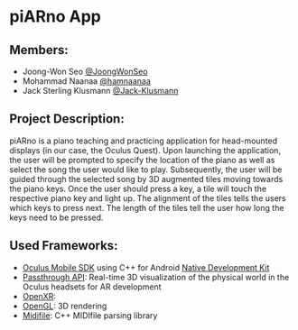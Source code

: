 # piARno App

## Members:
- Joong-Won Seo [@JoongWonSeo](https://github.com/JoongWonSeo)
- Mohammad Naanaa [@hamnaanaa](https://github.com/hamnaanaa)
- Jack Sterling Klusmann [@Jack-Klusmann](https://github.com/Jack-Klusmann)

## Project Description:
piARno is a piano teaching and practicing application for head-mounted displays (in our case, the Oculus Quest).
Upon launching the application, the user will be prompted to specify the location of the piano as well as select the song the user would like to play. 
Subsequently, the user will be guided through the selected song by 3D augmented tiles moving towards the piano keys.
Once the user should press a key, a tile will touch the respective piano key and light up. The alignment of the tiles tells the users which keys to press next. The length of the tiles tell the user how long the keys need to be pressed.

## Used Frameworks:
- [Oculus Mobile SDK](https://developer.oculus.com/downloads/package/oculus-mobile-sdk/) using C++ for Android [Native Development Kit](https://developer.android.com/ndk)
- [Passthrough API](https://developer.oculus.com/documentation/unity/unity-passthrough/): Real-time 3D visualization of the physical world in the Oculus headsets for AR development
- [OpenXR](https://www.khronos.org/openxr/): 
- [OpenGL](https://www.opengl.org): 3D rendering
- [Midifile](https://github.com/craigsapp/midifile): C++ MIDIfile parsing library
